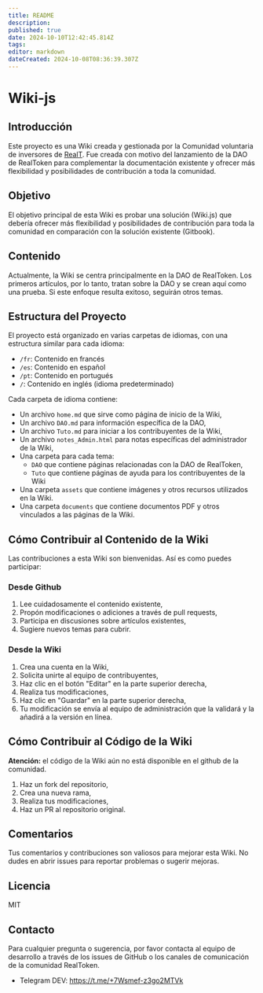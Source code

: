 ```yaml
---
title: README
description: 
published: true
date: 2024-10-10T12:42:45.814Z
tags: 
editor: markdown
dateCreated: 2024-10-08T08:36:39.307Z
---
```


# Wiki-js

## Introducción

Este proyecto es una Wiki creada y gestionada por la Comunidad voluntaria de inversores de [RealT](https://realt.co/). Fue creada con motivo del lanzamiento de la DAO de RealToken para complementar la documentación existente y ofrecer más flexibilidad y posibilidades de contribución a toda la comunidad.

## Objetivo

El objetivo principal de esta Wiki es probar una solución (Wiki.js) que debería ofrecer más flexibilidad y posibilidades de contribución para toda la comunidad en comparación con la solución existente (Gitbook).

## Contenido

Actualmente, la Wiki se centra principalmente en la DAO de RealToken. Los primeros artículos, por lo tanto, tratan sobre la DAO y se crean aquí como una prueba. Si este enfoque resulta exitoso, seguirán otros temas.

## Estructura del Proyecto

El proyecto está organizado en varias carpetas de idiomas, con una estructura similar para cada idioma:

- `/fr`: Contenido en francés
- `/es`: Contenido en español
- `/pt`: Contenido en portugués
- `/`: Contenido en inglés (idioma predeterminado)

Cada carpeta de idioma contiene:

- Un archivo `home.md` que sirve como página de inicio de la Wiki,
- Un archivo `DAO.md` para información específica de la DAO,
- Un archivo `Tuto.md` para iniciar a los contribuyentes de la Wiki,
- Un archivo `notes_Admin.html` para notas específicas del administrador de la Wiki,
- Una carpeta para cada tema:
  - `DAO` que contiene páginas relacionadas con la DAO de RealToken,
  - `Tuto` que contiene páginas de ayuda para los contribuyentes de la Wiki
- Una carpeta `assets` que contiene imágenes y otros recursos utilizados en la Wiki.
- Una carpeta `documents` que contiene documentos PDF y otros vinculados a las páginas de la Wiki.

## Cómo Contribuir al Contenido de la Wiki

Las contribuciones a esta Wiki son bienvenidas. Así es como puedes participar:

### Desde Github

1. Lee cuidadosamente el contenido existente,
2. Propón modificaciones o adiciones a través de pull requests,
3. Participa en discusiones sobre artículos existentes,
4. Sugiere nuevos temas para cubrir.

### Desde la Wiki

1. Crea una cuenta en la Wiki,
2. Solicita unirte al equipo de contribuyentes,
3. Haz clic en el botón "Editar" en la parte superior derecha,
4. Realiza tus modificaciones,
5. Haz clic en "Guardar" en la parte superior derecha,
6. Tu modificación se envía al equipo de administración que la validará y la añadirá a la versión en línea.

## Cómo Contribuir al Código de la Wiki

**Atención:** el código de la Wiki aún no está disponible en el github de la comunidad.

1. Haz un fork del repositorio,
2. Crea una nueva rama,
3. Realiza tus modificaciones,
4. Haz un PR al repositorio original.

## Comentarios

Tus comentarios y contribuciones son valiosos para mejorar esta Wiki. No dudes en abrir issues para reportar problemas o sugerir mejoras.

## Licencia

MIT

## Contacto

Para cualquier pregunta o sugerencia, por favor contacta al equipo de desarrollo a través de los issues de GitHub o los canales de comunicación de la comunidad RealToken.

- Telegram DEV: https://t.me/+7Wsmef-z3go2MTVk
